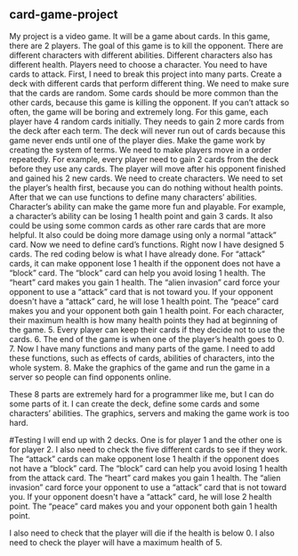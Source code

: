 ## card-game-project
My project is a video game. It will be a game about cards. 
In this game, there are 2 players. The goal of this game is to kill the opponent. There are different characters with different abilities. Different characters also has different health. Players need to choose a character. You need to have cards to attack.  First, I need to break this project into many parts.
Create a deck with different cards that perform different thing. We need to make sure that the cards are random. Some cards should be more common than the other cards, because this game is killing the opponent. If you can’t attack so often, the game will be boring and extremely long. For this game, each player have 4 random cards initially. They needs to gain 2 more cards from the deck after each term. The deck will never run out of cards because this game never ends until one of the player dies.
Make the game work by creating the system of terms. We need to make players move in a order repeatedly. For example, every player need to gain 2 cards from the deck before they use any cards. The player will move after his opponent finished and gained his 2 new cards.
We need to create characters. We need to set the player’s health first, because you can do nothing without health points.  After that we can use functions to define many characters’ abilities. Character’s ability can make the game more fun and playable. For example, a character’s ability can be losing 1 health point and gain 3 cards. It also could be using some common cards as other rare cards that are more helpful. It also could be doing more damage using only a normal “attack” card. 
Now we need to define card’s functions. Right now I have designed 5 cards. The red coding below is what I have already done. 
For “attack” cards, it can make opponent lose 1 health if the opponent does not have a “block” card. 
The “block” card can help you avoid losing 1 health. 
The “heart” card makes you gain 1 health. 
The “alien invasion” card force your opponent to use a “attack” card that is not toward you. If your opponent doesn't have a “attack” card, he will lose 1 health point. 
The “peace” card makes you and your opponent both gain 1 health point. For each character, their maximum health is how many health points they had at beginning of the game. 
 	5. Every player can keep their cards if they decide not to use the cards. 
6. The end of the game is when one of the player’s health goes to 0.
7. Now I have many functions and many parts of the game. I need to add these functions, such as effects of cards, abilities of characters, into the whole system. 
8. Make the graphics of the game and run the game in a server so people can find opponents online. 


These 8 parts are extremely hard for a programmer like me, but I can do some parts of it. I can create the deck, define some cards and some characters’ abilities. The graphics, servers and making the game work is too hard. 








#Testing 
I will end up with 2 decks. One is for player 1 and the other one is for player 2.
I also need to check the five different cards to see if they work.
The “attack” cards can make opponent lose 1 health if the opponent does not have a “block” card. 
The “block” card can help you avoid losing 1 health from the attack card. 
The “heart” card makes you gain 1 health. 
The “alien invasion” card force your opponent to use a “attack” card that is not toward you. If your opponent doesn't have a “attack” card, he will lose 2 health point. 
The “peace” card makes you and your opponent both gain 1 health point. 

I also need to check that the player will die if the health is below 0. I also need to check the player will have a maximum health of 5.
